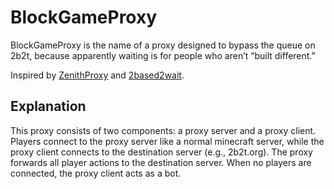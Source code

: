 # BlockGameProxy
BlockGameProxy is the name of a proxy designed to bypass the queue on 2b2t, because apparently waiting is for people who aren’t “built different.” 

Inspired by [ZenithProxy](https://github.com/rfresh2/ZenithProxy) and [2based2wait](https://github.com/Enchoseon/2based2wait).

## Explanation
This proxy consists of two components: a proxy server and a proxy client. Players connect to the proxy server like a normal minecraft server, while the proxy client connects to the destination server (e.g., 2b2t.org). The proxy forwards all player actions to the destination server. When no players are connected, the proxy client acts as a bot.

